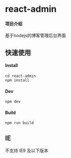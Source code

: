 # react-admin

#### 项目介绍
基于nodejs的博客管理后台界面

## 快速使用

#### Install
~~~
cd react-admin
npm install
~~~

#### Dev
~~~
npm dev
~~~

#### Build
~~~
npm run build
~~~

## IE

不支持 IE9 及以下版本